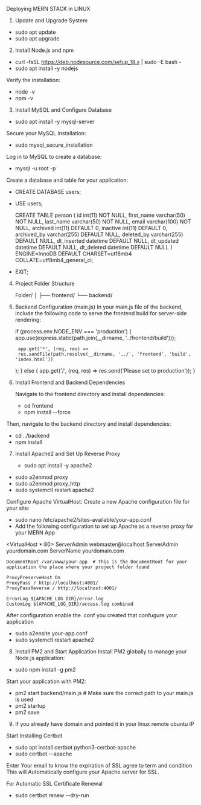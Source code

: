 
Deploying MERN STACK in LINUX 

1. Update and Upgrade System

  -  sudo apt update
  -  sudo apt upgrade


2. Install Node.js and npm

  - curl -fsSL https://deb.nodesource.com/setup_18.x | sudo -E bash -
  - sudo apt install -y nodejs

Verify the installation:

  - node -v
  - npm -v


3. Install MySQL and Configure Database

  - sudo apt install -y mysql-server

Secure your MySQL installation:

  - sudo mysql_secure_installation
 
Log in to MySQL to create a database:


  - mysql -u root -p

Create a database and table for your application:

  - CREATE DATABASE users;
  - USE users;

     CREATE TABLE person (
         id int(11) NOT NULL,
         first_name varchar(50) NOT NULL,
         last_name varchar(50) NOT NULL,
         email varchar(100) NOT NULL,
         archived int(11) DEFAULT 0,
         inactive int(11) DEFAULT 0,
         archived_by varchar(255) DEFAULT NULL,
         deleted_by varchar(255) DEFAULT NULL,
         dt_inserted datetime DEFAULT NULL,
         dt_updated datetime DEFAULT NULL,
         dt_deleted datetime DEFAULT NULL
         ) ENGINE=InnoDB DEFAULT CHARSET=utf8mb4 COLLATE=utf8mb4_general_ci;

 - EXIT;

  
4. Project Folder Structure
  
    Folder/
   │
   ├── frontend/
   └── backend/
   
5. Backend Configuration (main.js)
In your main.js file of the backend, include the following code to serve the frontend build for server-side rendering:

   if (process.env.NODE_ENV === 'production') {
        app.use(express.static(path.join(__dirname, '../frontend/build')));

        app.get('*', (req, res) => 
        res.sendFile(path.resolve(__dirname, '../', 'frontend', 'build', 'index.html'))
     );
   } else {
        app.get('/', (req, res) => res.send('Please set to production')); 
   }

6. Install Frontend and Backend Dependencies
   
   Navigate to the frontend directory and install dependencies:

   - cd frontend
   - npm install --force
   
Then, navigate to the backend directory and install dependencies:


   - cd ../backend
   - npm install
  
     
7. Install Apache2 and Set Up Reverse Proxy

   - sudo apt install -y apache2


  - sudo a2enmod proxy
  - sudo a2enmod proxy_http
  - sudo systemctl restart apache2

   
Configure Apache VirtualHost:
Create a new Apache configuration file for your site:


 - sudo nano /etc/apache2/sites-available/your-app.conf
 - Add the following configuration to set up Apache as a reverse proxy for your MERN App


  <VirtualHost *:80>
    ServerAdmin webmaster@localhost
    ServerAdmin yourdomain.com
    ServerName yourdomain.com

    DocumentRoot /var/www/your-app  # This is the DocumentRoot for your application the place where your project folder found

    ProxyPreserveHost On
    ProxyPass / http://localhost:4001/
    ProxyPassReverse / http://localhost:4001/

    ErrorLog ${APACHE_LOG_DIR}/error.log
    CustomLog ${APACHE_LOG_DIR}/access.log combined
 </VirtualHost>

 
After configuration enable the .conf you created that confugure your application


  - sudo a2ensite your-app.conf
  - sudo systemctl restart apache2


    
8. Install PM2 and Start Application
Install PM2 globally to manage your Node.js application:


  - sudo npm install -g pm2

Start your application with PM2:


  - pm2 start backend/main.js  # Make sure the correct path to your main.js is used
  - pm2 startup
  - pm2 save


9. If you already have domain and pointed it in your linux remote ubuntu IP 

Start Installing Certbot 

  - sudo apt install certbot python3-certbot-apache
  - sudo certbot --apache

Enter Your email to know the expiration of SSL agree to term and condition 
This will Automatically configure your Apache server for SSL.

For Automatic SSL Certificate Renewal

  - sudo certbot renew --dry-run


 





